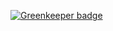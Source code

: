 
[![Greenkeeper badge](https://badges.greenkeeper.io/xavierartot/local-weather.svg)](https://greenkeeper.io/)
